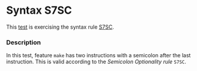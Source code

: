 # Syntax S7SC

This [test](.) is exercising the syntax rule [S7SC](../Readme.md).

### Description

In this test, feature `make` has two instructions with a semicolon after the last instruction. This is valid according to the *Semicolon Optionality rule* `S7SC`.
